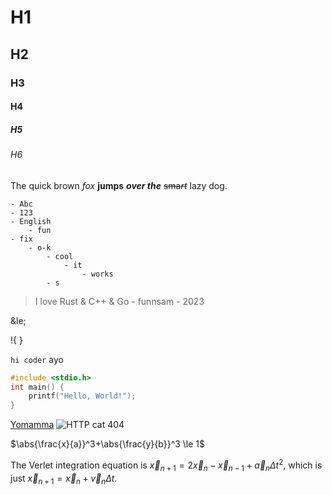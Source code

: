 # H1
## H2
### H3
#### H4
##### H5
###### H6
The quick
	brown
*fox*
 **jumps**
  ***over the*** ~~sma*rt*~~ lazy dog.

	- Abc
	- 123
	- English
		- fun
	- fix
		- o-k
			- cool
				- it
					- works
			- s

> I love Rust & C++ & Go
>     \- funnsam \- 2023

\&le;

!{
	<script>
		if (true) {
			alert("hi");
		\}
	</script>
}

`hi coder` ayo
```c
#include <stdio.h>
int main() {
    printf("Hello, World!");
}
```

[Yomamma](https://yourmom.zip)
![HTTP cat 404](https://http.cat/404)

$\abs{\frac{x}{a}}^3+\abs{\frac{y}{b}}^3 \le 1$

The Verlet integration equation is $\vec{x}_{n+1} = 2\vec{x}_n - \vec{x}_{n-1} + \vec{a}_n{\Delta}t^2$, which is just $\vec{x}_{n+1} = \vec{x}_n + \vec{v}_n{\Delta}t$.
